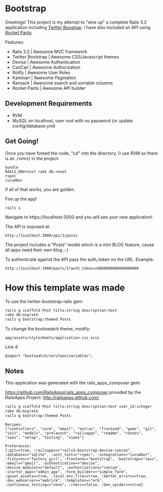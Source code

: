 # Bootstrap

Greetings!  This project is my attempt to "wire up" a complete Rails 3.2 application including [Twitter Boostrap](http://getbootstrap.com/2.3.2/).  I have also included an API using [Rocket Pants](https://github.com/filtersquad/rocket_pants).

Features:

* Rails 3.2 | Awesome MVC framework
* Twitter Bootstrap | Awesome CSS/Javascript themes
* Devise | Awesome Authentication
* CanCan | Awesome Authorization
* Rolify | Awesome User Roles
* Kaminari | Awesome Pagination
* Ransack | Awesome search and sortable columns
* Rocket Pants | Awesome API builder

## Development Requirements

* RVM
* MySQL on localhost, user root with no password (or update config/database.yml)

## Get Going!

Once you have forked the code, "cd" into the directory. (I use RVM so there is an .rvmrc) in the project.

    bundle
    RAILS_ENV=test rake db:reset
    rspec
    cucumber

If all of that works, you are golden.

Fire up the app!

    rails s

Navigate to https://localhost:3000 and you will see your new application!

The API is exposed at:

    http://localhost:3000/api/1/posts

The project includes a "Posts" model which is a mini BLOG feature, cause all apps need their own blog ;-)

To authenticate against the API pass the auth_token on the URL.  Example:

    http://localhost:3000/posts/1?auth_token=z0000000000000000000

# How this template was made

To use the twitter-bootstrap-rails gem:

```bash
rails g scaffold Post title:string description:text
rake db:migrate
rails g bootstrap:themed Posts
```

To change the bootswatch theme, modify:

    app/assets/stylesheets/application.css.scss

Line 4:

    @import "bootswatch/cerulean/variables";


## Notes

This application was generated with the rails_apps_composer gem:

https://github.com/RailsApps/rails_apps_composer provided by the RailsApps Project: http://railsapps.github.com/

```bash
rails g scaffold Post title:string description:text user_id:integer
rake db:migrate
rails g bootstrap:themed Posts
```

```
Recipes:
["controllers", "core", "email", "extras", "frontend", "gems", "git", "init", "models", "prelaunch", "railsapps", "readme", "routes", "saas", "setup", "testing", "views"]

Preferences:
{:git=>true, :railsapps=>"rails3-bootstrap-devise-cancan", :database=>"sqlite", :unit_test=>"rspec", :integration=>"cucumber", :fixtures=>"factory_girl", :frontend=>"bootstrap", :bootstrap=>"sass", :email=>"gmail", :authentication=>"devise", :devise_modules=>"default", :authorization=>"cancan", :starter_app=>"admin_app", :form_builder=>"simple_form", :quiet_assets=>true, :local_env_file=>true, :better_errors=>true, :dev_webserver=>"webrick", :templates=>"erb", :continuous_testing=>"none", :rvmrc=>false, :ban_spiders=>true}
```

